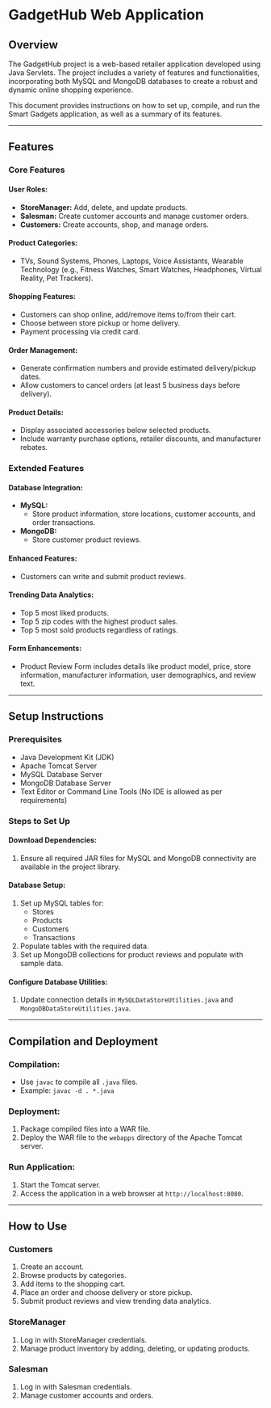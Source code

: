 # GadgetHub Web Application

## Overview

The GadgetHub project is a web-based retailer application developed using Java Servlets. The project includes a variety of features and functionalities, incorporating both MySQL and MongoDB databases to create a robust and dynamic online shopping experience.

This document provides instructions on how to set up, compile, and run the Smart Gadgets application, as well as a summary of its features.

---

## Features

### Core Features

#### User Roles:
- **StoreManager:** Add, delete, and update products.
- **Salesman:** Create customer accounts and manage customer orders.
- **Customers:** Create accounts, shop, and manage orders.

#### Product Categories:
- TVs, Sound Systems, Phones, Laptops, Voice Assistants, Wearable Technology (e.g., Fitness Watches, Smart Watches, Headphones, Virtual Reality, Pet Trackers).

#### Shopping Features:
- Customers can shop online, add/remove items to/from their cart.
- Choose between store pickup or home delivery.
- Payment processing via credit card.

#### Order Management:
- Generate confirmation numbers and provide estimated delivery/pickup dates.
- Allow customers to cancel orders (at least 5 business days before delivery).

#### Product Details:
- Display associated accessories below selected products.
- Include warranty purchase options, retailer discounts, and manufacturer rebates.

### Extended Features

#### Database Integration:
- **MySQL:**
  - Store product information, store locations, customer accounts, and order transactions.
- **MongoDB:**
  - Store customer product reviews.

#### Enhanced Features:
- Customers can write and submit product reviews.

#### Trending Data Analytics:
- Top 5 most liked products.
- Top 5 zip codes with the highest product sales.
- Top 5 most sold products regardless of ratings.

#### Form Enhancements:
- Product Review Form includes details like product model, price, store information, manufacturer information, user demographics, and review text.

---

## Setup Instructions

### Prerequisites

- Java Development Kit (JDK)
- Apache Tomcat Server
- MySQL Database Server
- MongoDB Database Server
- Text Editor or Command Line Tools (No IDE is allowed as per requirements)

### Steps to Set Up

#### Download Dependencies:
1. Ensure all required JAR files for MySQL and MongoDB connectivity are available in the project library.

#### Database Setup:
1. Set up MySQL tables for:
   - Stores
   - Products
   - Customers
   - Transactions
2. Populate tables with the required data.
3. Set up MongoDB collections for product reviews and populate with sample data.

#### Configure Database Utilities:
1. Update connection details in `MySQLDataStoreUtilities.java` and `MongoDBDataStoreUtilities.java`.

---

## Compilation and Deployment

### Compilation:
- Use `javac` to compile all `.java` files.
- Example: `javac -d . *.java`

### Deployment:
1. Package compiled files into a WAR file.
2. Deploy the WAR file to the `webapps` directory of the Apache Tomcat server.

### Run Application:
1. Start the Tomcat server.
2. Access the application in a web browser at `http://localhost:8080`.

---

## How to Use

### Customers
1. Create an account.
2. Browse products by categories.
3. Add items to the shopping cart.
4. Place an order and choose delivery or store pickup.
5. Submit product reviews and view trending data analytics.

### StoreManager
1. Log in with StoreManager credentials.
2. Manage product inventory by adding, deleting, or updating products.

### Salesman
1. Log in with Salesman credentials.
2. Manage customer accounts and orders.
